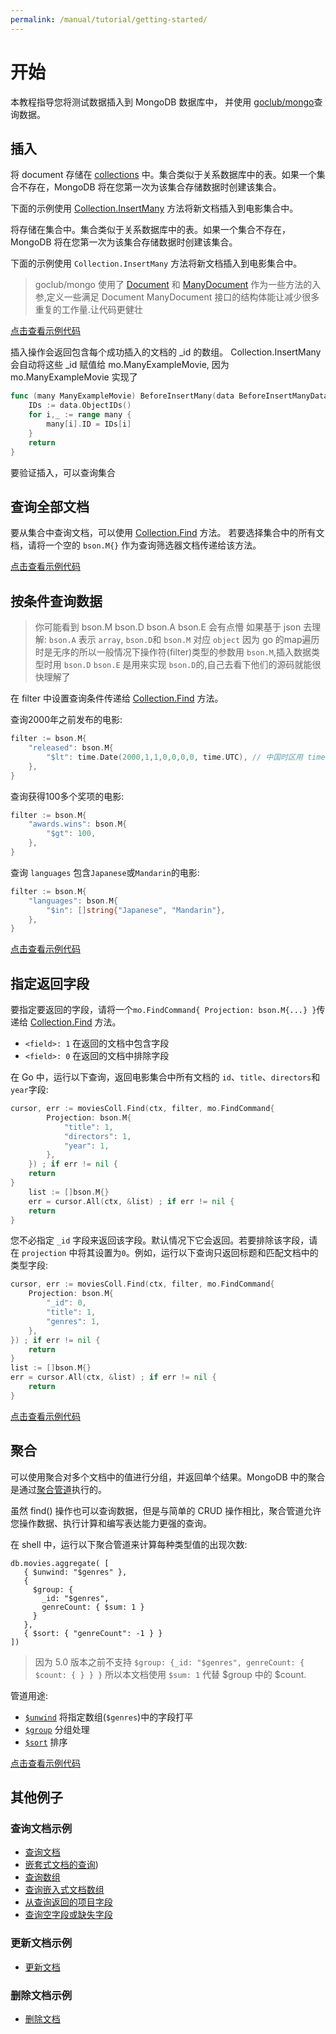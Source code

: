 ```yaml
---
permalink: /manual/tutorial/getting-started/
---
```


# 开始

本教程指导您将测试数据插入到 MongoDB 数据库中，
并使用 [goclub/mongo](https://github.com/goclub/mongo)查询数据。

## 插入

将 document 存储在 [collections](/manual/core/databases-and-collections/) 中。集合类似于关系数据库中的表。如果一个集合不存在，MongoDB 将在您第一次为该集合存储数据时创建该集合。

下面的示例使用 [Collection.InsertMany](https://pkg.go.dev/github.com/goclub/mongo#Collection.InsertMany) 方法将新文档插入到电影集合中。

将存储在集合中。集合类似于关系数据库中的表。如果一个集合不存在，MongoDB 将在您第一次为该集合存储数据时创建该集合。

下面的示例使用 `Collection.InsertMany` 方法将新文档插入到电影集合中。

> goclub/mongo 使用了 [Document](https://pkg.go.dev/github.com/goclub/mongo#Document) 和 [ManyDocument](https://pkg.go.dev/github.com/goclub/mongo#ManyDocument)
> 作为一些方法的入参,定义一些满足 Document ManyDocument 接口的结构体能让减少很多重复的工作量.让代码更健壮

[点击查看示例代码](./getting-started-insert_test.go?blob)


插入操作会返回包含每个成功插入的文档的 _id 的数组。 Collection.InsertMany 会自动将这些 _id 赋值给 mo.ManyExampleMovie,
因为 mo.ManyExampleMovie 实现了

```go
func (many ManyExampleMovie) BeforeInsertMany(data BeforeInsertManyData) (err error) {
	IDs := data.ObjectIDs()
	for i,_ := range many {
		many[i].ID = IDs[i]
	}
	return
}
```

要验证插入，可以查询集合

## 查询全部文档

要从集合中查询文档，可以使用  [Collection.Find](https://pkg.go.dev/github.com/goclub/mongo#Collection.Find)  方法。
若要选择集合中的所有文档，请将一个空的 `bson.M{}` 作为查询筛选器文档传递给该方法。

[点击查看示例代码](./getting-started-find_test.go?blob)

## 按条件查询数据

> 你可能看到 bson.M bson.D bson.A bson.E 会有点懵
> 如果基于 json 去理解: `bson.A` 表示 `array`, `bson.D`和 `bson.M` 对应 `object`
> 因为 go 的map遍历时是无序的所以一般情况下操作符(filter)类型的参数用 `bson.M`,插入数据类型时用 `bson.D`
> `bson.E` 是用来实现 `bson.D`的,自己去看下他们的源码就能很快理解了

在 filter 中设置查询条件传递给 [Collection.Find](https://pkg.go.dev/github.com/goclub/mongo#Collection.Find) 方法。

查询2000年之前发布的电影:

```go
filter := bson.M{
    "released": bson.M{
        "$lt": time.Date(2000,1,1,0,0,0,0, time.UTC), // 中国时区用 time.FixedZone("CST", 8*3600) 代替 time.UTC
    },
}
```
查询获得100多个奖项的电影:

```go
filter := bson.M{
    "awards.wins": bson.M{
        "$gt": 100,
    },
}
```

查询 `languages` 包含`Japanese`或`Mandarin`的电影:

```go
filter := bson.M{
    "languages": bson.M{
        "$in": []string{"Japanese", "Mandarin"},
    },
}
```

[点击查看示例代码](./getting-started-filter-data_test.go?blob)

## 指定返回字段

要指定要返回的字段，请将一个`mo.FindCommand{ Projection: bson.M{...} }`传递给 [Collection.Find](https://pkg.go.dev/github.com/goclub/mongo#Collection.Find) 方法。

- `<field>: 1` 在返回的文档中包含字段
- `<field>: 0` 在返回的文档中排除字段

在 Go 中，运行以下查询，返回电影集合中所有文档的 `id`、`title`、`directors`和`year`字段:

```go
cursor, err := moviesColl.Find(ctx, filter, mo.FindCommand{
        Projection: bson.M{
            "title": 1,
            "directors": 1,
            "year": 1,
        },
    }) ; if err != nil {
    return
}
    list := []bson.M{}
    err = cursor.All(ctx, &list) ; if err != nil {
    return
}
```

您不必指定 `_id` 字段来返回该字段。默认情况下它会返回。若要排除该字段，请在 `projection` 中将其设置为`0`。例如，运行以下查询只返回标题和匹配文档中的类型字段:

```go
cursor, err := moviesColl.Find(ctx, filter, mo.FindCommand{
    Projection: bson.M{
        "_id": 0,
        "title": 1,
        "genres": 1,
    },
}) ; if err != nil {
    return
}
list := []bson.M{}
err = cursor.All(ctx, &list) ; if err != nil {
    return
}
```

[点击查看示例代码](./getting-started-projection_test.go?blob)

## 聚合

可以使用聚合对多个文档中的值进行分组，并返回单个结果。MongoDB 中的聚合是通过[聚合管道](/manual/aggregation/#std-label-aggregation-framework)执行的。

虽然 find() 操作也可以查询数据，但是与简单的 CRUD 操作相比，聚合管道允许您操作数据、执行计算和编写表达能力更强的查询。


在 shell 中，运行以下聚合管道来计算每种类型值的出现次数:

```shell
db.movies.aggregate( [
   { $unwind: "$genres" },
   {
     $group: {
       _id: "$genres",
       genreCount: { $sum: 1 }
     }
   },
   { $sort: { "genreCount": -1 } }
])
```

> 因为 5.0 版本之前不支持 `$group: {_id: "$genres", genreCount: { $count: { } } }` 所以本文档使用 `$sum: 1` 代替 $group 中的 $count.

管道用途:

- [`$unwind`](/manual/reference/operator/aggregation/unwind/#mongodb-pipeline-pipe.-unwind) 将指定数组(`$genres`)中的字段打平
- [`$group`](/manual/reference/operator/aggregation/group/#mongodb-pipeline-pipe.-group) 分组处理
- [`$sort`](/manual/reference/operator/aggregation/sort/#mongodb-pipeline-pipe.-sort) 排序


[点击查看示例代码](./getting-started-aggregate_test.go?blob)


## 其他例子

### 查询文档示例

- [查询文档](/manual/tutorial/query-documents/)
- [嵌套式文档的查询](/manual/tutorial/query-embedded-documents/))
- [查询数组](/manual/tutorial/query-arrays/)
- [查询嵌入式文档数组](/manual/tutorial/query-array-of-documents/)
- [从查询返回的项目字段](/manual/tutorial/project-fields-from-query-results/)
- [查询空字段或缺失字段](/manual/tutorial/query-for-null-fields/)

### 更新文档示例

- [更新文档](/manual/tutorial/update-documents/)

### 删除文档示例
- [删除文档](/manual/tutorial/remove-documents/)

